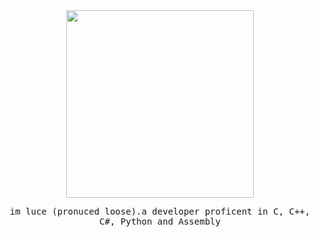 <samp>
  <div align=center>
    <img src="https://files.catbox.moe/drvhjc.jpg"height="300" width="300">
    <p align=center>im luce (pronuced loose).a developer proficent in C, C++, C#, Python and Assembly</p>
  </center>
</samp>
